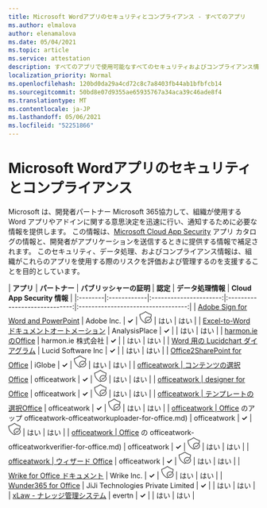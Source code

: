 ```yaml
---
title: Microsoft Wordアプリのセキュリティとコンプライアンス - すべてのアプリ
ms.author: elmalova
author: elenamalova
ms.date: 05/04/2021
ms.topic: article
ms.service: attestation
description: すべてのアプリで使用可能なすべてのセキュリティおよびコンプライアンス情報Microsoft Word。
localization_priority: Normal
ms.openlocfilehash: 120bd0da29a4cd72c8c7a8403fb44ab1bfbfcb14
ms.sourcegitcommit: 50bd8e07d9355ae65935767a34aca39c46ade8f4
ms.translationtype: MT
ms.contentlocale: ja-JP
ms.lasthandoff: 05/06/2021
ms.locfileid: "52251866"
---
```

# <a name="microsoft-word-app-security-and-compliance"></a>Microsoft Wordアプリのセキュリティとコンプライアンス

Microsoft は、開発者パートナー Microsoft 365協力して、組織が使用する Word アプリやアドインに関する意思決定を迅速に行い、通知するために必要な情報を提供します。 この情報は、[Microsoft Cloud App Security](https://www.microsoft.com/en-us/enterprise-mobility-security/cloud-app-security) アプリ カタログの情報と、開発者がアプリケーションを送信するときに提供する情報で補足されます。 このセキュリティ、データ処理、およびコンプライアンス情報は、組織がこれらのアプリを使用する際のリスクを評価および管理するのを支援することを目的としています。

| **アプリ** | **パートナー** | **パブリッシャーの証明** | **認定** | **データ処理情報** | **Cloud App Security 情報** |
|:--------|:------------|:----------------------:|:-----------------------------:|:----------------------------------:|
| [Adobe Sign for Word and PowerPoint](./adobe-inc-sign-for-word-and-powerpoint.md) | Adobe Inc. | **✓** | <img alt="Certified application badge" src="../media/certified-badge.png" height="25" width="25" /> | はい | はい |
| [Excel-to-Word ドキュメントオートメーション](./analysisplace-excel-to-word-document-automation.md) | AnalysisPlace | **✓** |  | はい | はい |
| [harmon.ie のOffice](./harmonie-corporation-for-office.md) | harmon.ie 株式会社 | **✓** |  | はい | はい |
| [Word 用の Lucidchart ダイアグラム](./lucid-software-inc-lucidchart-diagrams-for-word.md) | Lucid Software Inc | **✓** |  | はい | はい |
| [Office2SharePoint for Office](./iglobe-office2sharepoint-for-office.md) | iGlobe | **✓** | <img alt="Certified application badge" src="../media/certified-badge.png" height="25" width="25" /> | はい | はい |
| [officeatwork | コンテンツの選択Office](./officeatwork-officeatworkcontent-chooser-for-office.md) | officeatwork | **✓** | <img alt="Certified application badge" src="../media/certified-badge.png" height="25" width="25" /> | はい | はい |
| [officeatwork | designer for Office](./officeatwork-officeatworkdesigner-for-office.md) | officeatwork | **✓** | <img alt="Certified application badge" src="../media/certified-badge.png" height="25" width="25" /> | はい | はい |
| [officeatwork | テンプレートの選択Office](./officeatwork-officeatworktemplate-chooser-for-office.md) | officeatwork | **✓** | <img alt="Certified application badge" src="../media/certified-badge.png" height="25" width="25" /> | はい | はい |
| [officeatwork | Office](./officeatwork-officeatworkuploader-for-office.md) のアップ officeatwork-officeatworkuploader-for-office.md) | officeatwork | **✓** | <img alt="Certified application badge" src="../media/certified-badge.png" height="25" width="25" /> | はい | はい |
| [officeatwork | Office](./officeatwork-officeatworkverifier-for-office.md) の officeatwork-officeatworkverifier-for-office.md) | officeatwork | **✓** | <img alt="Certified application badge" src="../media/certified-badge.png" height="25" width="25" /> | はい | はい |
| [officeatwork | ウィザード Office](./officeatwork-officeatworkwizard-for-office.md) | officeatwork | **✓** | <img alt="Certified application badge" src="../media/certified-badge.png" height="25" width="25" /> | はい | はい |
| [Wrike for Office ドキュメント](./wrike-inc-for-office-documents.md) | Wrike Inc. | **✓** | <img alt="Certified application badge" src="../media/certified-badge.png" height="25" width="25" /> | はい | はい |
| [Wunder365 for Office](./jiji-technologies-private-limited-wunder365-for-office.md) | JiJi Technologies Private Limited | **✓** |  | はい | はい |
| [xLaw - ナレッジ管理システム](./evertn-xlaw-knowledge-management-system.md) | evertn | **✓** |  | はい | はい |
